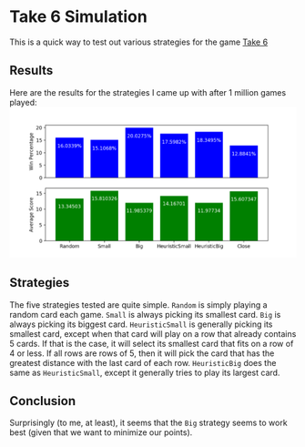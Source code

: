 # Take 6 Simulation
This is a quick way to test out various strategies for the game [Take 6](https://en.wikipedia.org/wiki/6_Nimmt!)

## Results
Here are the results for the strategies I came up with after 1 million games played:
![Results](results.png)

## Strategies
The five strategies tested are quite simple. `Random` is simply playing a random card each game. `Small` is always picking its smallest card. `Big` is always picking its biggest card. `HeuristicSmall` is generally picking its smallest card, except when that card will play on a row that already contains 5 cards. If that is the case, it will select its smallest card that fits on a row of 4 or less. If all rows are rows of 5, then it will pick the card that has the greatest distance with the last card of each row. `HeuristicBig` does the same as `HeuristicSmall`, except it generally tries to play its largest card.

## Conclusion
Surprisingly (to me, at least), it seems that the `Big` strategy seems to work best (given that we want to minimize our points).